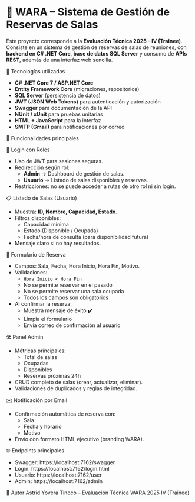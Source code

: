 # 🏢 WARA – Sistema de Gestión de Reservas de Salas

Este proyecto corresponde a la **Evaluación Técnica 2025 – IV (Trainee)**.  
Consiste en un sistema de gestión de reservas de salas de reuniones, con **backend en C# .NET Core**, **base de datos SQL Server** y consumo de **APIs REST**, además de una interfaz web sencilla.

🚀 Tecnologías utilizadas
- **C# .NET Core 7 / ASP.NET Core**
- **Entity Framework Core** (migraciones, repositorios)
- **SQL Server** (persistencia de datos)
- **JWT (JSON Web Tokens)** para autenticación y autorización
- **Swagger** para documentación de la API
- **NUnit / xUnit** para pruebas unitarias
- **HTML + JavaScript** para la interfaz
- **SMTP (Gmail)** para notificaciones por correo

🔐 Funcionalidades principales

🔑 Login con Roles
- Uso de JWT para sesiones seguras.
- Redirección según rol:  
  - **Admin** → Dashboard de gestión de salas.  
  - **Usuario** → Listado de salas disponibles y reservas.
- Restricciones: no se puede acceder a rutas de otro rol ni sin login.

📋 Listado de Salas (Usuario)
- Muestra: **ID, Nombre, Capacidad, Estado**.
- Filtros disponibles:  
  - Capacidad mínima  
  - Estado (Disponible / Ocupada)  
  - Fecha/hora de consulta (para disponibilidad futura)
- Mensaje claro si no hay resultados.

📝 Formulario de Reserva
- Campos: Sala, Fecha, Hora Inicio, Hora Fin, Motivo.
- Validaciones:  
  - `Hora Inicio < Hora Fin`  
  - No se permite reservar en el pasado  
  - No se permite reservar una sala ocupada  
  - Todos los campos son obligatorios
- Al confirmar la reserva:  
  - Muestra mensaje de éxito ✔️  
  - Limpia el formulario  
  - Envía correo de confirmación al usuario  

🛠️ Panel Admin
- Métricas principales:  
  - Total de salas  
  - Ocupadas  
  - Disponibles  
  - Reservas próximas 24h  
- CRUD completo de salas (crear, actualizar, eliminar).  
- Validaciones de duplicados y reglas de integridad.  

✉️ Notificación por Email
- Confirmación automática de reserva con:  
  - Sala  
  - Fecha y horario  
  - Motivo  
- Envío con formato HTML ejecutivo (branding WARA).  

🌐 Endpoints principales
- Swagger: https://localhost:7162/swagger
- Login: https://localhost:7162/login.html
- Usuario: https://localhost:7162/user
- Admin: https://localhost:7162/admin

👤 Autor
Astrid Yovera Tinoco – Evaluación Técnica WARA 2025 IV (Trainee)
